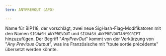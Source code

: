 ```yaml
---
term: ANYPREVOUT (APO)

---
```

Name für BIP118, der vorschlägt, zwei neue SigHash-Flag-Modifikatoren mit den Namen `SIGHASH_ANYPREVOUT` und `SIGHASH_ANYPREVOUTANYSCRIPT` hinzuzufügen. Der Begriff "*AnyPrevOut*" kommt von der Verkürzung von "*Any Previous Output*", was ins Französische mit "toute sortie précédente" übersetzt werden könnte.